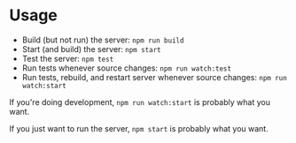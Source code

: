 # Usage

* Build (but not run) the server: `npm run build`
* Start (and build) the server: `npm start`
* Test the server: `npm test`
* Run tests whenever source changes: `npm run watch:test`
* Run tests, rebuild, and restart server whenever source changes: `npm run watch:start`

If you're doing development, `npm run watch:start` is probably what you want.

If you just want to run the server, `npm start` is probably what you want.
